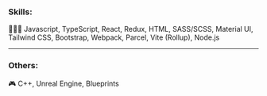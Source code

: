 ### Skills:

👨🏼‍💻 Javascript, TypeScript, React, Redux, HTML, SASS/SCSS, Material UI, Tailwind CSS, Bootstrap, Webpack, Parcel, Vite (Rollup), Node.js

---

### Others:
🎮 C++, Unreal Engine, Blueprints


<!--
**ProUnebit/ProUnebit** is a ✨ _special_ ✨ repository because its `README.md` (this file) appears on your GitHub profile.

Here are some ideas to get you started:

- 🔭 I’m currently working on ...
- 🌱 I’m currently learning ...
- 👯 I’m looking to collaborate on ...
- 🤔 I’m looking for help with ...
- 💬 Ask me about ...
- 📫 How to reach me: ...
- 😄 Pronouns: ...
- ⚡ Fun fact: ...
-->

